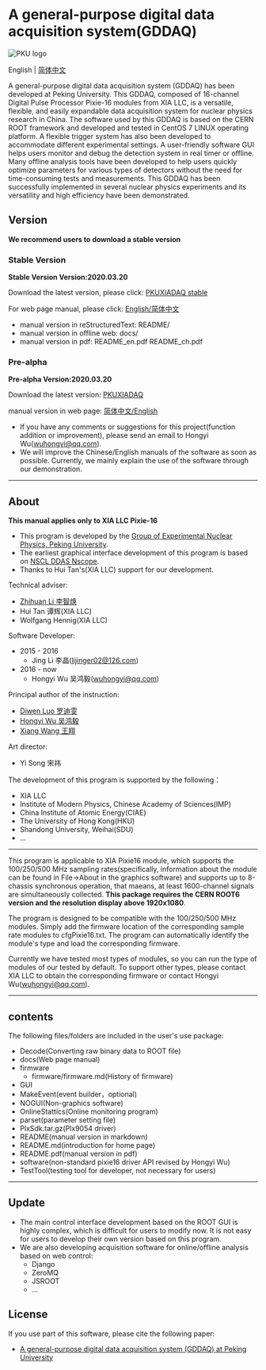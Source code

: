 <!-- README.md --- 
;; 
;; Description: 
;; Author: Hongyi Wu(吴鸿毅)
;; Email: wuhongyi@qq.com 
;; Created: 六 6月 18 13:37:42 2016 (+0800)
;; Last-Updated: 五 6月  5 21:39:00 2020 (+0800)
;;           By: Hongyi Wu(吴鸿毅)
;;     Update #: 156
;; URL: http://wuhongyi.cn -->

# A general-purpose digital data acquisition system(GDDAQ)

<!-- toc -->

![PKU logo](pkulogo100.jpg)

<!-- English | [简体中文](https://github.com/wuhongyi/PKUXIADAQ/blob/master/README_zh.md) -->

English | [简体中文](https://github.com/pkuNucExp/PKUXIADAQ/blob/master/README_zh.md)

A general-purpose digital data acquisition system (GDDAQ) has been developed at Peking University. This GDDAQ, composed of 16-channel Digital Pulse Processor Pixie-16 modules from XIA LLC, is a versatile, flexible, and easily expandable data acquisition system for nuclear physics research in China. The software used by this GDDAQ is based on the CERN ROOT framework and developed and tested in CentOS 7 LINUX operating platform. A flexible trigger system has also been developed to accommodate different experimental settings. A user-friendly software GUI helps users monitor and debug the detection system in real timer or offline. Many offline analysis tools have been developed to help users quickly optimize parameters for various types of detectors without the need for time-consuming tests and measurements. This GDDAQ has been successfully implemented in several nuclear physics experiments and its versatility and high efficiency have been demonstrated.

## Version

**We recommend users to download a stable version**

### Stable Version

**Stable Version Version:2020.03.20**  

Download the latest version, please click:  [PKUXIADAQ stable](https://github.com/pkuNucExp/PKUXIADAQ)

For web page manual, please click:  [English/简体中文](https://pkunucexp.github.io/PKUXIADAQ/)

- manual version in reStructuredText: README/  
- manual version in offline web: docs/  
- manual version in pdf: README_en.pdf  README_ch.pdf  


### Pre-alpha

**Pre-alpha Version:2020.03.20**  

Download the latest version:  [PKUXIADAQ](https://github.com/wuhongyi/PKUXIADAQ)

manual version in web page:  [简体中文/English](http://wuhongyi.cn/PKUXIADAQ/)


- If you have any comments or suggestions for this project(function addition or improvement), please send an email to Hongyi Wu(wuhongyi@qq.com). 
- We will improve the Chinese/English manuals of the software as soon as possible. Currently, we mainly explain the use of the software through our demonstration. 


----

## About

**This manual applies only to XIA LLC Pixie-16**

- This program is developed by the [Group of Experimental Nuclear Physics, Peking University](https://github.com/pkuNucExp).
- The earliest graphical interface development of this program is based on [NSCL DDAS Nscope](http://docs.nscl.msu.edu/daq/newsite/ddas-1.1/nscope.html). 
- Thanks to Hui Tan's(XIA LLC) support for our development.


Technical adviser:
- [Zhihuan Li 李智焕](https://github.com/zhihuanli)
- Hui Tan 谭辉(XIA LLC)
- Wolfgang Hennig(XIA LLC)

Software Developer:
- 2015 - 2016
	- Jing Li 李晶(lijinger02@126.com) 
- 2016 - now
	- Hongyi Wu 吴鸿毅(wuhongyi@qq.com) 

Principal author of the instruction:
- [Diwen Luo 罗迪雯](https://github.com/luodiwen)
- [Hongyi Wu 吴鸿毅](https://github.com/wuhongyi)
- [Xiang Wang 王翔](https://github.com/wangxianggit)

Art director:
- Yi Song 宋祎

The development of this program is supported by the following：
- XIA LLC
- Institute of Modern Physics, Chinese Academy of Sciences(IMP)
- China Institute of Atomic Energy(CIAE)
- The University of Hong Kong(HKU)
- Shandong University, Weihai(SDU)
- ...

----

This program is applicable to XIA Pixie16 module, which supports the 100/250/500 MHz sampling rates(specifically, information about the module can be found in File->About in the graphics software) and supports up to 8-chassis synchronous operation, that maeans, at least 1600-channel signals are simultaneously collected. **This package requires the CERN ROOT6 version and the resolution display above 1920x1080**.

The program is designed to be compatible with the 100/250/500 MHz modules. Simply add the firmware location of the corresponding sample rate modules to cfgPixie16.txt. The program can automatically identify the module's type and load the corresponding firmware.

Currently we have tested most types of modules, so you can run the type of modules of our tested by default. To support other types, please contact XIA LLC to obtain the corresponding firmware or contact Hongyi Wu(wuhongyi@qq.com).

----

## contents

The following files/folders are included in the user's use package:

- Decode(Converting raw binary data to ROOT file)
- docs(Web page manual)
- firmware
	- firmware/firmware.md(History of firmware)
- GUI
- MakeEvent(event builder，optional)
- NOGUI(Non-graphics software)
- OnlineStattics(Online monitoring program)
- parset(parameter setting file)
- PlxSdk.tar.gz(Plx9054 driver)
- README(manual version in markdown)
- README.md(introduction for home page)
- README.pdf(manual version in pdf)
- software(non-standard pixie16 driver API revised by Hongyi Wu)
- TestTool(testing tool for developer, not necessary for users)

----

## Update

- The main control interface development based on the ROOT GUI is highly complex, which is difficult for users to modify now. It is not easy for users to develop their own version based on this program. 
- We are also developing acquisition software  for online/offline analysis based on web control:
	- Django
	- ZeroMQ
	- JSROOT
	- ...

## License

If you use part of this software, please cite the following paper:

- [A general-purpose digital data acquisition system (GDDAQ) at Peking University](https://doi.org/10.1016/j.nima.2020.164200)


<!-- README.md ends here -->
